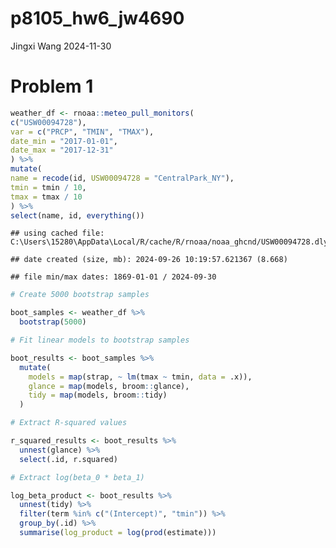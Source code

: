 p8105_hw6_jw4690
================
Jingxi Wang
2024-11-30

# Problem 1

``` r
weather_df <- rnoaa::meteo_pull_monitors(
c("USW00094728"),
var = c("PRCP", "TMIN", "TMAX"),
date_min = "2017-01-01",
date_max = "2017-12-31"
) %>%
mutate(
name = recode(id, USW00094728 = "CentralPark_NY"),
tmin = tmin / 10,
tmax = tmax / 10
) %>%
select(name, id, everything())
```

    ## using cached file: C:\Users\15280\AppData\Local/R/cache/R/rnoaa/noaa_ghcnd/USW00094728.dly

    ## date created (size, mb): 2024-09-26 10:19:57.621367 (8.668)

    ## file min/max dates: 1869-01-01 / 2024-09-30

``` r
# Create 5000 bootstrap samples

boot_samples <- weather_df %>%
  bootstrap(5000)

# Fit linear models to bootstrap samples

boot_results <- boot_samples %>%
  mutate(
    models = map(strap, ~ lm(tmax ~ tmin, data = .x)), 
    glance = map(models, broom::glance), 
    tidy = map(models, broom::tidy)
  )

# Extract R-squared values

r_squared_results <- boot_results %>%
  unnest(glance) %>%
  select(.id, r.squared)

# Extract log(beta_0 * beta_1)

log_beta_product <- boot_results %>%
  unnest(tidy) %>%
  filter(term %in% c("(Intercept)", "tmin")) %>%
  group_by(.id) %>%
  summarise(log_product = log(prod(estimate)))
```
